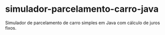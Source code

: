 # simulador-parcelamento-carro-java
Simulador de parcelamento de carro simples em Java com cálculo de juros fixos.

